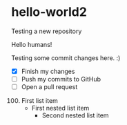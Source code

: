 # hello-world2
Testing a new repository

Hello humans! 

Testing some commit changes here. :)

- [x] Finish my changes
- [ ] Push my commits to GitHub
- [ ] Open a pull request

100. First list item
     - First nested list item
       - Second nested list item
